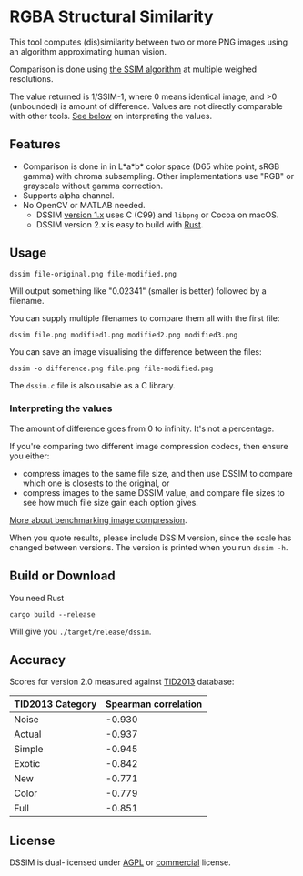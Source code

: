 # RGBA Structural Similarity

This tool computes (dis)similarity between two or more PNG images using an algorithm approximating human vision.

Comparison is done using [the SSIM algorithm](https://ece.uwaterloo.ca/~z70wang/research/ssim/) at multiple weighed resolutions.

The value returned is 1/SSIM-1, where 0 means identical image, and >0 (unbounded) is amount of difference. Values are not directly comparable with other tools. [See below](#interpreting-the-values) on interpreting the values.

## Features

* Comparison is done in in L\*a\*b\* color space (D65 white point, sRGB gamma) with chroma subsampling. Other implementations use "RGB" or grayscale without gamma correction.
* Supports alpha channel.
* No OpenCV or MATLAB needed.
   - DSSIM [version 1.x](https://github.com/pornel/dssim/tree/dssim1-c) uses C (C99) and `libpng` or Cocoa on macOS.
   - DSSIM version 2.x is easy to build with [Rust](https://www.rust-lang.org/).

## Usage

    dssim file-original.png file-modified.png

Will output something like "0.02341" (smaller is better) followed by a filename.

You can supply multiple filenames to compare them all with the first file:

    dssim file.png modified1.png modified2.png modified3.png

You can save an image visualising the difference between the files:

    dssim -o difference.png file.png file-modified.png

The `dssim.c` file is also usable as a C library.

### Interpreting the values

The amount of difference goes from 0 to infinity. It's not a percentage.

If you're comparing two different image compression codecs, then ensure you either:

* compress images to the same file size, and then use DSSIM to compare which one is closests to the original, or
* compress images to the same DSSIM value, and compare file sizes to see how much file size gain each option gives.

[More about benchmarking image compression](https://kornel.ski/faircomparison).

When you quote results, please include DSSIM version, since the scale has changed between versions.
The version is printed when you run `dssim -h`.

## Build or Download

You need Rust

    cargo build --release

Will give you `./target/release/dssim`.

## Accuracy

Scores for version 2.0 measured against [TID2013][1] database:

TID2013 Category | Spearman correlation
--- | ---
Noise  | -0.930
Actual | -0.937
Simple | -0.945
Exotic | -0.842
New    | -0.771
Color  | -0.779
Full   | -0.851

[1]: http://www.ponomarenko.info/tid2013.htm

## License

DSSIM is dual-licensed under [AGPL](LICENSE) or [commercial](https://supso.org/projects/dssim) license.
